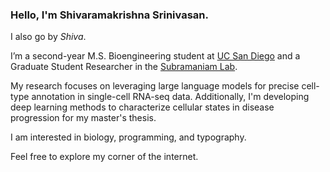 ### Hello, I'm Shivaramakrishna Srinivasan.
I also go by <i>Shiva</i>.

I’m a second-year M.S. Bioengineering student at [UC San Diego](http://be.ucsd.edu) and a Graduate Student Researcher in the [Subramaniam Lab](https://genome.ucsd.edu/). 

My research focuses on leveraging large language models for precise cell-type annotation in single-cell RNA-seq data. Additionally, I'm developing deep learning methods to characterize cellular states in disease progression for my master's thesis.

I am interested in biology, programming, and typography.

Feel free to explore my corner of the internet.

<!-- You can reach me at ```s5srinivasan@ucsd.edu``` or ```shivaramakrishna.srinivasan@gmail.com```. -->